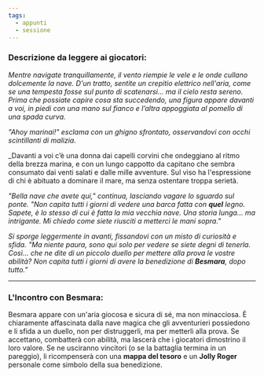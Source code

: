 ```yaml
---
tags:
  - appunti
  - sessione
---
```

### **Descrizione da leggere ai giocatori:**

_Mentre navigate tranquillamente, il vento riempie le vele e le onde cullano dolcemente la nave. D'un tratto, sentite un crepitio elettrico nell'aria, come se una tempesta fosse sul punto di scatenarsi... ma il cielo resta sereno. Prima che possiate capire cosa sta succedendo, una figura appare davanti a voi, in piedi con una mano sul fianco e l’altra appoggiata al pomello di una spada curva._

_"Ahoy marinai!" esclama con un ghigno sfrontato, osservandovi con occhi scintillanti di malizia._

_Davanti a voi c’è una donna dai capelli corvini che ondeggiano al ritmo della brezza marina, e con un lungo cappotto da capitano che sembra consumato dai venti salati e dalle mille avventure. Sul viso ha l'espressione di chi è abituato a dominare il mare, ma senza ostentare troppa serietà.

_"Bella nave che avete qui," continua, lasciando vagare lo sguardo sul ponte. "Non capita tutti i giorni di vedere una barca fatta con **quel** legno. Sapete, è lo stesso di cui è fatta la mia vecchia nave. Una storia lunga... ma intrigante. Mi chiedo come siete riusciti a metterci le mani sopra."_  

_Si sporge leggermente in avanti, fissandovi con un misto di curiosità e sfida. "Ma niente paura, sono qui solo per vedere se siete degni di tenerla. Così... che ne dite di un piccolo duello per mettere alla prova le vostre abilità? Non capita tutti i giorni di avere la benedizione di **Besmara**, dopo tutto."_

---

### **L'Incontro con Besmara:**

Besmara appare con un'aria giocosa e sicura di sé, ma non minacciosa. È chiaramente affascinata dalla nave magica che gli avventurieri possiedono e li sfida a un duello, non per distruggerli, ma per metterli alla prova. Se accettano, combatterà con abilità, ma lascerà che i giocatori dimostrino il loro valore. Se ne usciranno vincitori (o se la battaglia termina in un pareggio), li ricompenserà con una **mappa del tesoro** e un **Jolly Roger** personale come simbolo della sua benedizione.